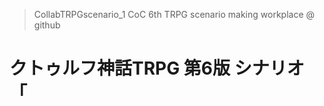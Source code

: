 > CollabTRPGscenario_1
> CoC 6th TRPG scenario making workplace @ github

# クトゥルフ神話TRPG 第6版 シナリオ 「<title>」
## 概要

### あらすじ

ここは科学と魔術を研究する都市・エノテラ。
あなたは目を覚ますと都市のベンチに眠っていた。そして、そこに住む1人として生活することになる。
戻れない内はとやかく言うことができないので、魔術適正があるかどうかを確かめるべくまずは機関を通して「[エノテラ指定]魔術学等専門校」へ入学する。
しかしながら、順風な体験の裏では、良からぬ噂が蔓延っているようで………

# 推奨技能

### 必須

目星、聞き耳、図書館の三大技能
回避
                      
### 準必須

応急手当 : 処理によっては補正が入る可能性大
他探索技能それぞれ。内容は内緒。

### あると良いもの

ある程度の戦闘技能
何らかの知識技能
言語: 何らかの言語を持ってると面白いです

# 本文

### 導入

探索者は目を覚ます。嗅いだことのない空気の匂いがする。頭が重く、生ぬるい風が服の中を通り過ぎる。どうやら外で寝てしまっていたようである。
身体を起こすとベンチの上で寝ていたようであった。周囲を見渡すと、記憶にない景色が目に映る。
記憶にないというよりも、現代とは思えない景色といった方が正しい。地面はガラス越しに幾多ものケーブルが走り、街灯は点灯部分が重力を無視して浮いており、八角形の形状をしている。
そもそも、ここに来た経緯すら覚えていない。夢だと思い頬をつねっても痛いだろう。

（RPしてほしいな♡）

目星：噴水がある。一見すると西洋式のようにも見えるが、水が上に「落ちており」、落ちて行った水は虚空へと消えていく。
超常的現象に慄いた探索者は **[ SANチェック0/1 ]**
その噴水の先には建物が見える。サグラダファミリアを思わせるような巨大なビルの建造物で、X型の図形に原子構造の輪を付けたようなロゴが目立つ。
探索者はその建物に吸い込まれるようにして歩みを進める。

　「？？、？？？？？？？？」

突然に後ろから意味不明な言語で声をかけられる。振り返ると、少し着崩したYシャツを着た、一般的な社会人男性に見える。しかし彼の横には古書のようなものが宙を浮いていた。
（ここで言語：シャレイア語を持っている探索者は言語ロールを振れる。持ってたらやべぇよ）

　「？？、？？？？？？？？？？？？？？？？？」

彼は何かを言った後、小物入れから小さな機械を取り出し、探索者に差し出す。
どうやらイヤーウェアのようで、彼は耳に付けるようなジェスチャーをしている。それに倣って機械を耳に装着すると、
　
　「これであなたの言葉で聞こえるはずです」

探索者たちは、まるで先ほどまでの状況が嘘だったかのように彼の言葉が聞き取れるようになった。
こんな恐ろしい科学発展が現実のものとは思えず、軽く身震いをするであろう。

RP例「エノテラの人ではないようですね」「この世界の人ではない、のですか……」「私はエノテラの機関の者です。名乗るほどの者ではありません」（胡散臭くRPするとそれっぽい。魔法の勧誘なので）

この文言は必ず入れる→「残念なお知らせとなってしまうのですが、当分はエノテラ……こちらの世界にながく滞在することとなるでしょう。……折角ですし、あなた達の魔法の能力を検定してみてはいかがでしょうか。あちらに見える大きな建物で行いますので、付いてきてください」

彼はそう言うと、やや速足気味に歩く。彼の顔が、何か嬉しそうに口角を上げていたのが見えた気がした。

<hr>

### エノテラ指定 魔術学等専門校内

流されるままに建物に入った探索者たちは、広々とした空間と数多の廊下、そしてドアだらけの景色を見渡すだろう。
そしてやはり科学要素もあるのか、よくある中世っぽい感じのろうそくを灯すランプではなく、十分に電気が通っている空間がある。

探索パート:

・ポスター
・事務室

<hr>

### 事務室

探索者たちは (ポスターに釣られるまま) 事務室に情報を求めに入ったが、一人の人間が近づいて口を開く。

　「もしかして今からの入学ですか！？！？」

　「いやあ良かったよ。最近では化学分野で事足りるがために、みんなこぞって魔法を必要としなくなっている世代がやってきているんだ。」

<探索者の一人が>「ちょっとまって」と言う前に食い気味でさらに続ける。

　「この都市で魔法を使えるようになったらもう一生もので便利だからさあ、頼むよお。そろそろウチらみたいなヤツが絶滅しちゃうから～～～～...」

断りづらい雰囲気を出された。

かくして、探索者たちは不本意ながらここに体験的に入学することになってしまった。
そして半ば無理やり、とある部屋に連れて行かれる。

<hr>

### とある部屋 / 儀式

そのまま押されるように入れられた部屋はかなり暗い部屋だった。
床が、材質がコンクリートのような何か固い物なのはわかった。そしてそれは壁や天井にも一面に張り巡らされているであろう。
しかし部屋の中央には様々な色の光を漏らしている、それはそれはきれいな水晶玉が飾られていた。
そして後ろを振り返ったら、件の事務員がいつのまにかローブを着ていた。
どうやら正式な手続きや重要な事柄を行う際にはローブを着用する決まりがあるようだ。

　「これでね、キミが何に対しての適性があるかを見れるんだ　いやしかしどんなものでも気にすることはない、ここで教えることはほぼ同じプログラムを組んである」

(適宜ロールプレイ)

　「それでは始めよう、えーっと...キミ名前何ていうんだっけ」

　「そうか！では... 」
　「(名前) 殿、水晶へその清らかな手を差し伸べよ。」

**[ ダイスシートを参照せよ ]**

(終了)

儀式が終わったら直ぐにローブを脱いでいた。
　「お疲れ様！全く、新入生は喜ばしいけどこの儀式はローブが暑いからいつになっても嫌だ！」

ここでようやく会話を始められる隙を見つけられた探索者たちは、自分たちが外の世界から来た人間だということを知らせる。

　「えっ......」
あからさまに表情が変わる。

　「...(咳払い)ならば皆さんよく聞いて下さい。」
　「戻れる方法は私にはわからないですが。絶対にヒトとして、そのまま帰ってくださいね。」
　「絶対に。冗談じゃないです。外の世界の人間に関しては、色々黒い噂は常に聞いているから。」

```
毒属性がいる場合
「特に〇〇さん。貴方に対して言っているのです。貴方だけは絶対に見過ごせない。機関として監視をしなければならない...かもしれない。頼むからそっとしていてくれ。本当に。」
```

(フリですか？と言われたら「ぶち壊しじゃコラ！！！！」と怒りましょう)
